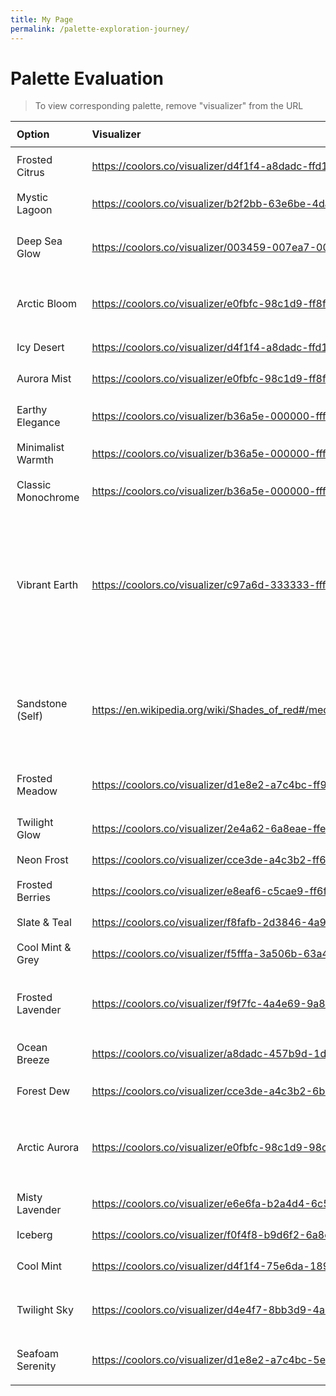 ```yaml
---
title: My Page
permalink: /palette-exploration-journey/
---
```

# Palette Evaluation

> To view corresponding palette, remove "visualizer" from the URL

| Option | Visualizer | Preference |
| :--- | :--- | :--- |
| Frosted Citrus | <https://coolors.co/visualizer/d4f1f4-a8dadc-ffd166-ff6b6b-4ecdc4> | Kind of; colorful |
| Mystic Lagoon | <https://coolors.co/visualizer/b2f2bb-63e6be-4dabf7-9775fa-212529> | Interesting! Liking this |
| Deep Sea Glow | <https://coolors.co/visualizer/003459-007ea7-00a8e8-ff9f1c-f4f4f4> | Could work; Interesting combo |
| Arctic Bloom | <https://coolors.co/visualizer/e0fbfc-98c1d9-ff8fa3-ffe66d-293241> | Nice yellow but didn't quite hit the mark |
| Icy Desert | <https://coolors.co/visualizer/d4f1f4-a8dadc-ffd166-ff6b6b-4ecdc4> | Colorful |
| Aurora Mist | <https://coolors.co/visualizer/e0fbfc-98c1d9-ff8fa3-ffe66d-293241> | Pastel color palette |
| Earthy Elegance | <https://coolors.co/visualizer/b36a5e-000000-ffffff-d4a59a-3e3e3e> | Coffee-like |
| Minimalist Warmth | <https://coolors.co/visualizer/b36a5e-000000-ffffff-a8a8a8-e0e0e0> | Kind of industrial |
| Classic Monochrome | <https://coolors.co/visualizer/b36a5e-000000-ffffff-7f4f4f-cccccc> | Could work. It is classic |
| Vibrant Earth | <https://coolors.co/visualizer/c97a6d-333333-ffffff-228b22-f4f4f4> | Not sandstone-y red enough; Nor is the green. Was looking for kind of yellow-mixed green? |
| Sandstone (Self) | <https://en.wikipedia.org/wiki/Shades_of_red#/media/File:Color_icon_red.png> | sandstone black white grass/forest green (not sure about this anymore)
| Frosted Meadow | <https://coolors.co/visualizer/d1e8e2-a7c4bc-ff9f1c-5e8b7e-2f5d62> | Kind of muted and dull |
| Twilight Glow | <https://coolors.co/visualizer/2e4a62-6a8eae-ffe66d-ff6f61-f4f4f4> | Grayish |
| Neon Frost | <https://coolors.co/visualizer/cce3de-a4c3b2-ff6f61-6b5b95-f4f4f4> | NO |
| Frosted Berries | <https://coolors.co/visualizer/e8eaf6-c5cae9-ff6f61-6c5b7b-f5f5f5> | Boring |
| Slate & Teal | <https://coolors.co/visualizer/f8fafb-2d3846-4a90e2-6c5b7b-88c0d0> | NO |
| Cool Mint & Grey | <https://coolors.co/visualizer/f5fffa-3a506b-63a4ff-4ecdc4-5e7ce2> | NO |
| Frosted Lavender | <https://coolors.co/visualizer/f9f7fc-4a4e69-9a8c98-6b6d76-b8b8d1> | NO! (Warm not cool) Also, very grayscale |
| Ocean Breeze | <https://coolors.co/visualizer/a8dadc-457b9d-1d3557-f1faee-f1faee> | NO. Very blue |
| Forest Dew | <https://coolors.co/visualizer/cce3de-a4c3b2-6b9080-eaf4f4-2e5339> | NO. Too green |
| Arctic Aurora | <https://coolors.co/visualizer/e0fbfc-98c1d9-98c1d9-293241-ee6c4d> | NO. Too artsy and red takes away the attention |
| Misty Lavender | <https://coolors.co/visualizer/e6e6fa-b2a4d4-6c5b7b-f8f4ff-4a4e69> | NO!! |
| Iceberg | <https://coolors.co/visualizer/f0f4f8-b9d6f2-6a8eae-003049-ffd166> | Nope |
| Cool Mint | <https://coolors.co/visualizer/d4f1f4-75e6da-189ab4-05445e-f4f4f4> | NO. Neon-ish and dull |
| Twilight Sky | <https://coolors.co/visualizer/d4e4f7-8bb3d9-4a6fa5-2e4a62-ffeedb> | NO. Dull and uninspiring |
| Seafoam Serenity | <https://coolors.co/visualizer/d1e8e2-a7c4bc-5e8b7e-2f5d62-f4f4f4> | NO. Grey and dull green |

<style>
  table {
    width: 100%;
  }
  td, th {
    padding: 10px; /* Adjust padding to increase spacing */
  }
</style>